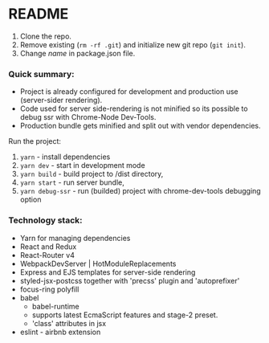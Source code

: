 # README #

1. Clone the repo.
2. Remove existing (`rm -rf .git`) and initialize new git repo (`git init`).
3. Change *name* in package.json file.

### Quick summary: ###

* Project is already configured for development and production use (server-sider rendering).
* Code used for server side-rendering is not minified so its possible to debug ssr with Chrome-Node Dev-Tools.
* Production bundle gets minified and split out with vendor dependencies.

Run the project:
1. `yarn` - install dependencies
2. `yarn dev` - start in development mode
3. `yarn build` - build project to /dist directory,
5. `yarn start` - run server bundle,
4. `yarn debug-ssr` - run (builded) project with chrome-dev-tools debugging option

### Technology stack: ###
* Yarn for managing dependencies
* React and Redux
* React-Router v4
* WebpackDevServer | HotModuleReplacements
* Express and EJS templates for server-side rendering 
* styled-jsx-postcss together with 'precss' plugin and 'autoprefixer'
* focus-ring polyfill
* babel
    * babel-runtime
    * supports latest EcmaScript features and stage-2 preset.
    * 'class' attributes in jsx
* eslint - airbnb extension